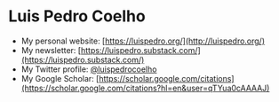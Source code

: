 # Luis Pedro Coelho

- My personal website: [https://luispedro.org/](http://luispedro.org/)
- My newsletter: [https://luispedro.substack.com/](https://luispedro.substack.com/)
- My Twitter profile: [@luispedrocoelho](https://twitter.com/luispedrocoelho)
- My Google Scholar: [https://scholar.google.com/citations](https://scholar.google.com/citations?hl=en&user=qTYua0cAAAAJ)



<!--
**luispedro/luispedro** is a ✨ _special_ ✨ repository because its `README.md` (this file) appears on your GitHub profile.

Here are some ideas to get you started:

- 🔭 I’m currently working on ...
- 🌱 I’m currently learning ...
- 👯 I’m looking to collaborate on ...
- 🤔 I’m looking for help with ...
- 💬 Ask me about ...
- 📫 How to reach me: ...
- 😄 Pronouns: ...
- ⚡ Fun fact: ...
-->
